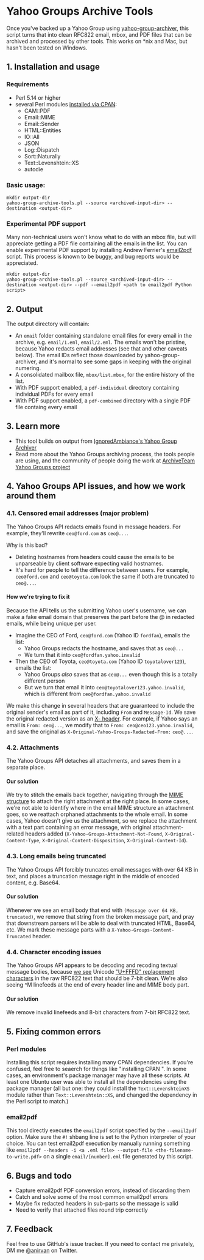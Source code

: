 # Yahoo Groups Archive Tools

Once you've backed up a Yahoo Group using [yahoo-group-archiver](https://github.com/IgnoredAmbience/yahoo-group-archiver), this script turns that into clean RFC822 email, mbox, and PDF files that can be archived and processed by other tools. This works on \*nix and Mac, but hasn't been tested on Windows.

## 1. Installation and usage

### Requirements

* Perl 5.14 or higher
* several Perl modules [installed via CPAN](https://foswiki.org/Support.HowToInstallCpanModules):
  - CAM::PDF
  - Email::MIME
  - Email::Sender
  - HTML::Entities
  - IO::All
  - JSON
  - Log::Dispatch
  - Sort::Naturally
  - Text::Levenshtein::XS
  - autodie

### Basic usage:

```
mkdir output-dir
yahoo-group-archive-tools.pl --source <archived-input-dir> --destination <output-dir>
```

### Experimental PDF support

Many non-technical users won't know what to do with an mbox file, but will appreciate getting a PDF file containing all the emails in the list. You can enable experimental PDF support by installing Andrew Ferrier's [email2pdf](https://github.com/andrewferrier/email2pdf) script. This process is known to be buggy, and bug reports would be appreciated.

```
mkdir output-dir
yahoo-group-archive-tools.pl --source <archived-input-dir> --destination <output-dir> --pdf --email2pdf <path to email2pdf Python script>
```

## 2. Output

The output directory will contain:

* An `email` folder containing standalone email files for every email in the archive, e.g. `email/1.eml`, `email/2.eml`. The emails won't be pristine, because Yahoo redacts email addresses (see that and other caveats below). The email IDs reflect those downloaded by yahoo-group-archiver, and it's normal to see some gaps in keeping with the original numering.
* A consolidated mailbox file, `mbox/list.mbox`, for the entire history of the list.
* With PDF support enabled, a `pdf-individual` directory containing individual PDFs for every email
* With PDF support enabled, a `pdf-combined` directory with a single PDF file containg every email

## 3. Learn more

* This tool builds on output from [IgnoredAmbiance's Yahoo Group Archiver](https://github.com/IgnoredAmbience/yahoo-group-archiver)
* Read more about the Yahoo Groups archiving process, the tools people are using, and the community of people doing the work at [ArchiveTeam Yahoo Groups project](https://www.archiveteam.org/index.php?title=Yahoo!_Groups)

## 4. Yahoo Groups API issues, and how we work around them

### 4.1. Censored email addresses (major problem)

The Yahoo Groups API redacts emails found in message headers. For
example, they'll rewrite `ceo@ford.com` as `ceo@...`.

Why is this bad?

* Deleting hostnames from headers could cause the emails to be unparseable by client software expecting valid hostnames.
* It's hard for people to tell the difference between users. For example, `ceo@ford.com` and `ceo@toyota.com` look the same if both are truncated to `ceo@...`.

#### How we're trying to fix it

Because the API tells us the submitting Yahoo user's username, we can make a fake email domain that preserves the part before the @ in redacted emails, while being unique per user.

* Imagine the CEO of Ford, `ceo@ford.com` (Yahoo ID `fordfan`), emails the list:
    * Yahoo Groups redacts the hostname, and saves that as `ceo@...`
    * We turn that it into `ceo@fordfan.yahoo.invalid`
* Then the CEO of Toyota, `ceo@toyota.com` (Yahoo ID `toyotalover123`), emails the list:
    * Yahoo Groups _also_ saves that as `ceo@...` even though this is a totally different person
    * But we turn that email it into `ceo@toyotalover123.yahoo.invalid`, which is different from `ceo@fordfan.yahoo.invalid`

We make this change in several headers that are guaranteed to include the original sender's email as part of it, including `From` and `Message-Id`. We save the original redacted version as an [X- header](https://tools.ietf.org/html/rfc822#section-4.7.4). For example, if Yahoo says an email is `From: ceo@...`, we modify that to `From: ceo@ceo123.yahoo.invalid`, and save the original as `X-Original-Yahoo-Groups-Redacted-From:` `ceo@...`.

### 4.2. Attachments

The Yahoo Groups API detaches all attachments, and saves them in a separate place.

#### Our solution

We try to stitch the emails back together, navigating through the [MIME structure](https://en.wikipedia.org/wiki/MIME) to attach the right attachment at the right place. In some cases, we're not able to identify where in the email MIME structure an attachment goes, so we reattach orphaned attachments to the whole email. In some cases, Yahoo doesn't give us the attachment, so we replace the attachment with a text part containing an error message, with original attachment-related headers added (`X-Yahoo-Groups-Attachment-Not-Found`, `X-Original-Content-Type`, `X-Original-Content-Disposition`, `X-Original-Content-Id`).

### 4.3. Long emails being truncated

The Yahoo Groups API forcibly truncates email messages with over 64 KB in text, and places a truncation message right in the middle of encoded content, e.g. Base64.

#### Our solution

Whenever we see an email body that end with `(Message over 64 KB, truncated)`, we remove that string from the broken message part, and pray that downstream parsers will be able to deal with truncated HTML, Base64, etc. We mark these message parts with a `X-Yahoo-Groups-Content-Truncated` header.

### 4.4. Character encoding issues

The Yahoo Groups API appears to be decoding and recoding textual message bodies, because [we see](https://yahoo.uservoice.com/forums/209451-us-groups/suggestions/9644478-displaying-raw-messages-is-not-8-bit-clean) Unicode ["U+FFFD" replacement characters](https://en.wikipedia.org/wiki/Specials_(Unicode_block)) in the raw RFC822 text that should be 7-bit clean. We're also seeing ^M linefeeds at the end of every header line and MIME body part.

#### Our solution

We remove invalid linefeeds and 8-bit characters from 7-bit RFC822 text.

## 5. Fixing common errors

### Perl modules

Installing this script requires installing many CPAN dependencies. If you're confused, feel free to seaerch for things like "installing CPAN <platform>". In some cases, an environment's package manager may have all these scripts. At least one Ubuntu user was able to install all the dependencies using the package manager (all but one: they could install the `Text::LevenshteinXS` module rather than `Text::Levenshtein::XS`, and changed the dependency in the Perl script to match.)

### email2pdf

This tool directly executes the `email2pdf` script specified by the `--email2pdf` option. Make sure the `#!` shbang line is set to the Python interpreter of your choice. You can test email2pdf execution by manually running something like `email2pdf --headers -i <a .eml file> --output-file <the-filename-to-write.pdf>` on a single `email/[number].eml` file generated by this script.

## 6. Bugs and todo

* Capture email2pdf PDF conversion errors, instead of discarding them
* Catch and solve some of the most common email2pdf errors
* Maybe fix redacted headers in sub-parts so the message is valid
* Need to verify that attached files round trip correctly

## 7. Feedback

Feel free to use GitHub's issue tracker. If you need to contact me privately, DM me [@anirvan](https://twitter.com/anirvan) on Twitter.

